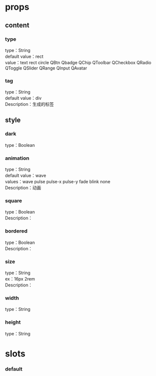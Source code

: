 # props
## content
### type
type：String  
default value：rect  
value：text rect circle QBtn Qbadge QChip QToolbar QCheckbox QRadio QToggle QSlider QRange QInput QAvatar  
### tag
type：String  
default value：div  
Description：生成的标签  
## style 
### dark 
type：Boolean  
### animation
type：String  
default value：wave  
values：wave pulse pulse-x pulse-y fade blink none  
Description：动画
### square
type：Boolean  
Description：  
### bordered
type：Boolean  
Description：  
### size
type：String  
ex：16px 2rem  
Description：  
### width
type：String  
### height
type：String
# slots
### default